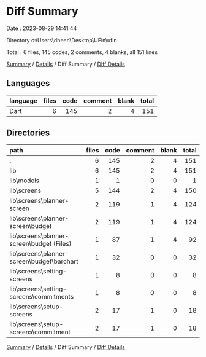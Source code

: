 # Diff Summary

Date : 2023-08-29 14:41:44

Directory c:\\Users\\dheen\\Desktop\\UFin\\ufin

Total : 6 files,  145 codes, 2 comments, 4 blanks, all 151 lines

[Summary](results.md) / [Details](details.md) / Diff Summary / [Diff Details](diff-details.md)

## Languages
| language | files | code | comment | blank | total |
| :--- | ---: | ---: | ---: | ---: | ---: |
| Dart | 6 | 145 | 2 | 4 | 151 |

## Directories
| path | files | code | comment | blank | total |
| :--- | ---: | ---: | ---: | ---: | ---: |
| . | 6 | 145 | 2 | 4 | 151 |
| lib | 6 | 145 | 2 | 4 | 151 |
| lib\\models | 1 | 1 | 0 | 0 | 1 |
| lib\\screens | 5 | 144 | 2 | 4 | 150 |
| lib\\screens\\planner-screen | 2 | 119 | 1 | 4 | 124 |
| lib\\screens\\planner-screen\\budget | 2 | 119 | 1 | 4 | 124 |
| lib\\screens\\planner-screen\\budget (Files) | 1 | 87 | 1 | 4 | 92 |
| lib\\screens\\planner-screen\\budget\\barchart | 1 | 32 | 0 | 0 | 32 |
| lib\\screens\\setting-screens | 1 | 8 | 0 | 0 | 8 |
| lib\\screens\\setting-screens\\commitments | 1 | 8 | 0 | 0 | 8 |
| lib\\screens\\setup-screens | 2 | 17 | 1 | 0 | 18 |
| lib\\screens\\setup-screens\\commitment | 2 | 17 | 1 | 0 | 18 |

[Summary](results.md) / [Details](details.md) / Diff Summary / [Diff Details](diff-details.md)